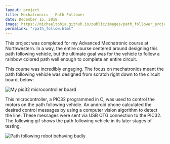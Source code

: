 ```yaml
---
layout: project
title: Mechatronics - Path Follower
date: December 15, 2018
image: https://michaeltobia.github.io/public/images/path_follower_project.jpg
permalink: "/path_follow.html"
---
```


This project was completed for my Advanced Mechatronic course at Northwestern.
In a way, the entire course centered around designing this path following vehicle,
but the ultimate goal was for the vehicle to follow a rainbow colored path well
enough to complete an entire circuit.

This course was incredibly engaging. The focus on mechatronics meant the path
following vehicle was designed from scratch right down to the circuit board,
below:

![My pic32 microcontroller board](https://michaeltobia.github.io/public/images/pic32.jpg)

This microcontroller, a PIC32 programmed in C, was used to control the motors on the path
following vehicle. An android phone calculated the desired control messages by using
a computer vision algorithm to detect the line. These messages were sent via USB
OTG connection to the PIC32. The following gif shows the path following vehicle
in its later stages of testing.

![Path following robot behaving badly](https://michaeltobia.github.io/public/images/path_follow_demo.gif)
